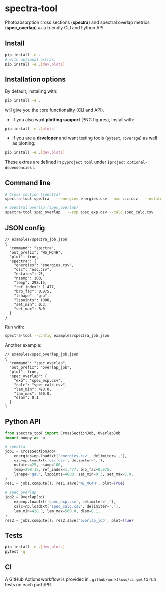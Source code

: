 # spectra-tool

Photoabsorption cross sections (**spectra**) and spectral overlap metrics (**spec_overlap**) as a friendly CLI and Python API.

## Install
```bash
pip install -e .
# with optional extras:
pip install -e .[dev,plots]
```



## Installation options

By default, installing with:

```bash
pip install -e .
```

will give you the core functionality (CLI and API).

- If you also want **plotting support** (PNG figures), install with:

```bash
pip install -e .[plots]
```

- If you are a **developer** and want testing tools (`pytest`, `coverage`) as well as plotting:

```bash
pip install -e .[dev,plots]
```

These extras are defined in `pyproject.toml` under `[project.optional-dependencies]`.

## Command line
```bash
# Cross section (spectra)
spectra-tool spectra   --energies energies.csv --osc osc.csv   --nstates 25 --nsamp 100   --temp 298.15 --ref-index 1.477   --bro-fac 0.075 --lshape gau --lspoints 4000   --set-min 0.3 --set-max 8.0   --out-prefix WS_MC4H --plot

# Spectral overlap (spec_overlap)
spectra-tool spec_overlap   --exp spec_exp.csv --calc spec_calc.csv   --lam-min 420 --lam-max 560 --dlam 0.1   --out-prefix overlap_job --plot
```

## JSON config
```jsonc
// examples/spectra_job.json
{
  "command": "spectra",
  "out_prefix": "WS_MC4H",
  "plot": true,
  "spectra": {
    "energies": "energies.csv",
    "osc": "osc.csv",
    "nstates": 25,
    "nsamp": 100,
    "temp": 298.15,
    "ref_index": 1.477,
    "bro_fac": 0.075,
    "lshape": "gau",
    "lspoints": 4000,
    "set_min": 0.3,
    "set_max": 8.0
  }
}
```

Run with:
```bash
spectra-tool --config examples/spectra_job.json
```

Another example:
```jsonc
// examples/spec_overlap_job.json
{
  "command": "spec_overlap",
  "out_prefix": "overlap_job",
  "plot": true,
  "spec_overlap": {
    "exp": "spec_exp.csv",
    "calc": "spec_calc.csv",
    "lam_min": 420.0,
    "lam_max": 560.0,
    "dlam": 0.1
  }
}
```

## Python API
```python
from spectra_tool import CrossSectionJob, OverlapJob
import numpy as np

# spectra
job1 = CrossSectionJob(
    energies=np.loadtxt('energies.csv', delimiter=','),
    osc=np.loadtxt('osc.csv', delimiter=','),
    nstates=25, nsamp=100,
    temp=298.15, ref_index=1.477, bro_fac=0.075,
    lshape='gau', lspoints=4000, set_min=0.3, set_max=8.0,
)
res1 = job1.compute(); res1.save('WS_MC4H', plot=True)

# spec_overlap
job2 = OverlapJob(
    exp=np.loadtxt('spec_exp.csv', delimiter=','),
    calc=np.loadtxt('spec_calc.csv', delimiter=','),
    lam_min=420.0, lam_max=560.0, dlam=0.1,
)
res2 = job2.compute(); res2.save('overlap_job', plot=True)
```

## Tests
```bash
pip install -e .[dev,plots]
pytest -q
```

## CI
A GitHub Actions workflow is provided in `.github/workflows/ci.yml` to run tests on each push/PR.

